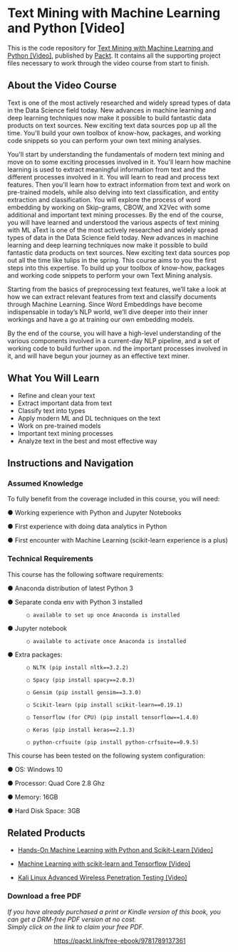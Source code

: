 # Text Mining with Machine Learning and Python [Video]
This is the code repository for [Text Mining with Machine Learning and Python [Video]](https://www.packtpub.com/application-development/text-mining-machine-learning-and-python-video?utm_source=github&utm_medium=repository&utm_campaign=9781789137361), published by [Packt](https://www.packtpub.com/?utm_source=github). It contains all the supporting project files necessary to work through the video course from start to finish.
## About the Video Course
Text is one of the most actively researched and widely spread types of data in the Data Science field today. New advances in machine learning and deep learning techniques now make it possible to build fantastic data products on text sources. New exciting text data sources pop up all the time. You'll build your own toolbox of know-how, packages, and working code snippets so you can perform your own text mining analyses.

You'll start by understanding the fundamentals of modern text mining and move on to some exciting processes involved in it. You'll learn how machine learning is used to extract meaningful information from text and the different processes involved in it. You will learn to read and process text features. Then you'll learn how to extract information from text and work on pre-trained models, while also delving into text classification, and entity extraction and classification. You will explore the process of word embedding by working on Skip-grams, CBOW, and X2Vec with some additional and important text mining processes. By the end of the course, you will have learned and understood the various aspects of text mining with ML aText is one of the most actively researched and widely spread types of data in the Data Science field today. New advances in machine learning and deep learning techniques now make it possible to build fantastic data products on text sources. New exciting text data sources pop out all the time like tulips in the spring. This course aims to you the first steps into this expertise. To build up your toolbox of know-how, packages and working code snippets to perform your own Text Mining analysis.

Starting from the basics of preprocessing text features, we’ll take a look at how we can extract relevant features from text and classify documents through Machine Learning. Since Word Embeddings have become indispensable in today’s NLP world, we’ll dive deeper into their inner workings and have a go at training our own embedding models. 

By the end of the course, you will have a high-level understanding of the various components involved in a current-day NLP pipeline, and a set of working code to build further upon. 
nd the important processes involved in it, and will have begun your journey as an effective text miner.


<H2>What You Will Learn</H2>
<DIV class=book-info-will-learn-text>
<UL>
<LI>Refine and clean your text
<LI>Extract important data from text
<LI>Classify text into types
<LI>Apply modern ML and DL techniques on the text 
<LI>Work on pre-trained models 
<LI>Important text mining processes
<LI>Analyze text in the best and most effective way</LI></UL></DIV>

## Instructions and Navigation
### Assumed Knowledge
To fully benefit from the coverage included in this course, you will need:<br/>

●	Working experience with Python and Jupyter Notebooks

●	First experience with doing data analytics in Python

●	First encounter with Machine Learning (scikit-learn experience is a plus)


### Technical Requirements
This course has the following software requirements:<br/>

●	Anaconda distribution of latest Python 3

●	Separate conda env with Python 3 installed

          ○	available to set up once Anaconda is installed

●	Jupyter notebook

          ○	available to activate once Anaconda is installed

●	Extra packages:

          ○	NLTK (pip install nltk==3.2.2)

          ○	Spacy (pip install spacy==2.0.3)

          ○	Gensim (pip install gensim==3.3.0)

          ○	Scikit-learn (pip install scikit-learn==0.19.1)

          ○	Tensorflow (for CPU) (pip install tensorflow==1.4.0)

          ○	Keras (pip install keras==2.1.3)

          ○	python-crfsuite (pip install python-crfsuite==0.9.5)

This course has been tested on the following system configuration:

●	OS: Windows 10

●	Processor: Quad Core 2.8 Ghz

●	Memory: 16GB

●	Hard Disk Space: 3GB



## Related Products
* [Hands-On Machine Learning with Python and Scikit-Learn [Video]](https://www.packtpub.com/big-data-and-business-intelligence/hands-machine-learning-python-and-scikit-learn-video?utm_source=github&utm_medium=repository&utm_campaign=9781788991056)

* [Machine Learning with scikit-learn and Tensorflow [Video]](https://www.packtpub.com/big-data-and-business-intelligence/machine-learning-scikit-learn-and-tensorflow-video?utm_source=github&utm_medium=repository&utm_campaign=9781788629928)

* [Kali Linux Advanced Wireless Penetration Testing [Video]](https://www.packtpub.com/networking-and-servers/kali-linux-advanced-wireless-penetration-testing-video?utm_source=github&utm_medium=repository&utm_campaign=9781788832342)

### Download a free PDF

 <i>If you have already purchased a print or Kindle version of this book, you can get a DRM-free PDF version at no cost.<br>Simply click on the link to claim your free PDF.</i>
<p align="center"> <a href="https://packt.link/free-ebook/9781789137361">https://packt.link/free-ebook/9781789137361 </a> </p>